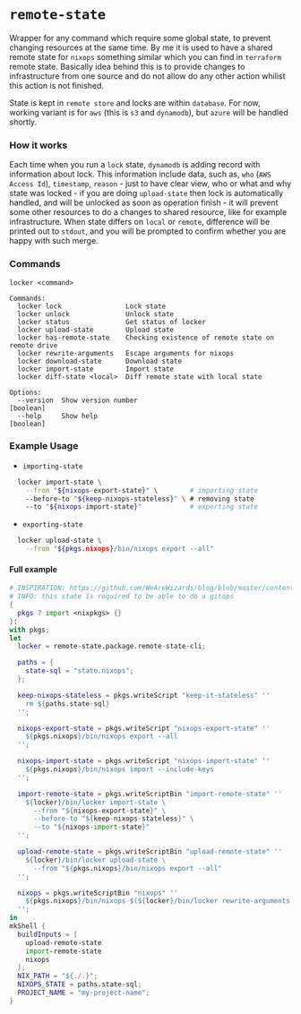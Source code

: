 # `remote-state`
Wrapper for any command which require some global state, to prevent changing resources at the same time. By me it is used to have a shared remote state for `nixops` something similar which you can find in `terraform` remote state.
Basically idea behind this is to provide changes to infrastructure from one source and do not allow do any other action whilist this action is not finished.

State is kept in `remote store` and locks are within `database`. 
For now, working variant is for `aws` (this is `s3` and `dynamodb`), but `azure` will be handled shortly.

### How it works
Each time when you run a `lock` state, `dynamodb` is adding record with information about lock. This information include data, such as, `who` (`AWS Access Id`), `timestamp`, `reason` - just to have clear view, who or what and why state was locked - if you are doing `upload-state` then lock is automatically handled, and will be unlocked as soon as operation finish - it will prevent some other resources to do a changes to shared resource, like for example infrastructure.
When state differs on `local` or `remote`, difference will be printed out to `stdout`, and you will be prompted to confirm whether you are happy with such merge.

### Commands
```
locker <command>

Commands:
  locker lock                Lock state
  locker unlock              Unlock state
  locker status              Get status of locker
  locker upload-state        Upload state
  locker has-remote-state    Checking existence of remote state on remote drive
  locker rewrite-arguments   Escape arguments for nixops
  locker download-state      Download state
  locker import-state        Import state
  locker diff-state <local>  Diff remote state with local state

Options:
  --version  Show version number                                       [boolean]
  --help     Show help                                                 [boolean]
```

### Example Usage
* `importing-state`
```bash
  locker import-state \
    --from "${nixops-export-state}" \        # importing state
    --before-to "${keep-nixops-stateless}" \ # removing state
    --to "${nixops-import-state}"            # exporting state
```

* `exporting-state`
```bash
  locker upload-state \
    --from "${pkgs.nixops}/bin/nixops export --all"
```

#### Full example
```nix
# INSPIRATION: https://github.com/WeAreWizards/blog/blob/master/content/articles/sharing-deployments-with-nixops.md
# INFO: this state is required to be able to do a gitops
{
  pkgs ? import <nixpkgs> {}
}:
with pkgs;
let
  locker = remote-state.package.remote-state-cli;

  paths = {
    state-sql = "state.nixops";
  };

  keep-nixops-stateless = pkgs.writeScript "keep-it-stateless" ''
    rm ${paths.state-sql}
  '';

  nixops-export-state = pkgs.writeScript "nixops-export-state" ''
    ${pkgs.nixops}/bin/nixops export --all
  '';

  nixops-import-state = pkgs.writeScript "nixops-import-state" ''
    ${pkgs.nixops}/bin/nixops import --include-keys
  '';

  import-remote-state = pkgs.writeScriptBin "import-remote-state" ''
    ${locker}/bin/locker import-state \
      --from "${nixops-export-state}" \
      --before-to "${keep-nixops-stateless}" \
      --to "${nixops-import-state}"
  '';

  upload-remote-state = pkgs.writeScriptBin "upload-remote-state" ''
    ${locker}/bin/locker upload-state \
      --from "${pkgs.nixops}/bin/nixops export --all"
  '';

  nixops = pkgs.writeScriptBin "nixops" ''
    ${pkgs.nixops}/bin/nixops $(${locker}/bin/locker rewrite-arguments --input "$*" --cwd $(pwd))
  '';
in
mkShell {
  buildInputs = [
    upload-remote-state
    import-remote-state
    nixops
  ];
  NIX_PATH = "${./.}";
  NIXOPS_STATE = paths.state-sql;
  PROJECT_NAME = "my-project-name";
}
```